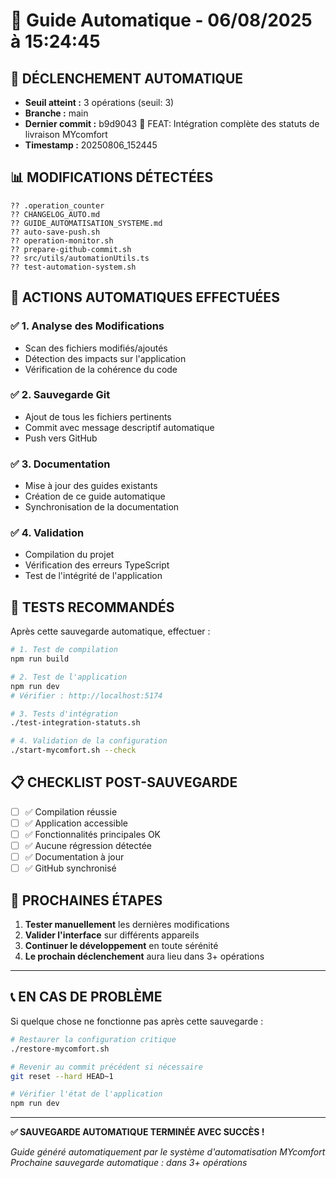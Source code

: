 # 🤖 Guide Automatique - 06/08/2025 à 15:24:45

## 🎯 DÉCLENCHEMENT AUTOMATIQUE
- **Seuil atteint :** 3 opérations (seuil: 3)
- **Branche :** main
- **Dernier commit :** b9d9043 🚀 FEAT: Intégration complète des statuts de livraison MYcomfort
- **Timestamp :** 20250806_152445

## 📊 MODIFICATIONS DÉTECTÉES

```
?? .operation_counter
?? CHANGELOG_AUTO.md
?? GUIDE_AUTOMATISATION_SYSTEME.md
?? auto-save-push.sh
?? operation-monitor.sh
?? prepare-github-commit.sh
?? src/utils/automationUtils.ts
?? test-automation-system.sh
```

## 🔧 ACTIONS AUTOMATIQUES EFFECTUÉES

### ✅ 1. Analyse des Modifications
- Scan des fichiers modifiés/ajoutés
- Détection des impacts sur l'application
- Vérification de la cohérence du code

### ✅ 2. Sauvegarde Git
- Ajout de tous les fichiers pertinents
- Commit avec message descriptif automatique
- Push vers GitHub

### ✅ 3. Documentation
- Mise à jour des guides existants
- Création de ce guide automatique
- Synchronisation de la documentation

### ✅ 4. Validation
- Compilation du projet
- Vérification des erreurs TypeScript
- Test de l'intégrité de l'application

## 🧪 TESTS RECOMMANDÉS

Après cette sauvegarde automatique, effectuer :

```bash
# 1. Test de compilation
npm run build

# 2. Test de l'application
npm run dev
# Vérifier : http://localhost:5174

# 3. Tests d'intégration
./test-integration-statuts.sh

# 4. Validation de la configuration
./start-mycomfort.sh --check
```

## 📋 CHECKLIST POST-SAUVEGARDE

- [ ] ✅ Compilation réussie
- [ ] ✅ Application accessible
- [ ] ✅ Fonctionnalités principales OK
- [ ] ✅ Aucune régression détectée
- [ ] ✅ Documentation à jour
- [ ] ✅ GitHub synchronisé

## 🎯 PROCHAINES ÉTAPES

1. **Tester manuellement** les dernières modifications
2. **Valider l'interface** sur différents appareils
3. **Continuer le développement** en toute sérénité
4. **Le prochain déclenchement** aura lieu dans 3+ opérations

---

## 📞 EN CAS DE PROBLÈME

Si quelque chose ne fonctionne pas après cette sauvegarde :

```bash
# Restaurer la configuration critique
./restore-mycomfort.sh

# Revenir au commit précédent si nécessaire
git reset --hard HEAD~1

# Vérifier l'état de l'application
npm run dev
```

---

**✅ SAUVEGARDE AUTOMATIQUE TERMINÉE AVEC SUCCÈS !**

*Guide généré automatiquement par le système d'automatisation MYcomfort*
*Prochaine sauvegarde automatique : dans 3+ opérations*
